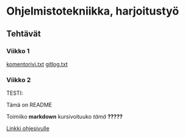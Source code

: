 # Ohjelmistotekniikka, harjoitustyö
## Tehtävät 
### Viikko 1 

[komentorivi.txt](https://github.com/suuranna/ot-harjoitustyo/blob/master/laskarit/viikko1/komentorivi.txt)
[gitlog.txt](https://github.com/suuranna/ot-harjoitustyo/blob/master/laskarit/viikko1/gitlog.txt)

### Viikko 2


TESTI:

Tämä on README

Toimiiko **markdown**
kursivoituuko *tämä* **?????**

[Linkki ohjesivulle](https://guides.github.com/features/mastering-markdown/)
